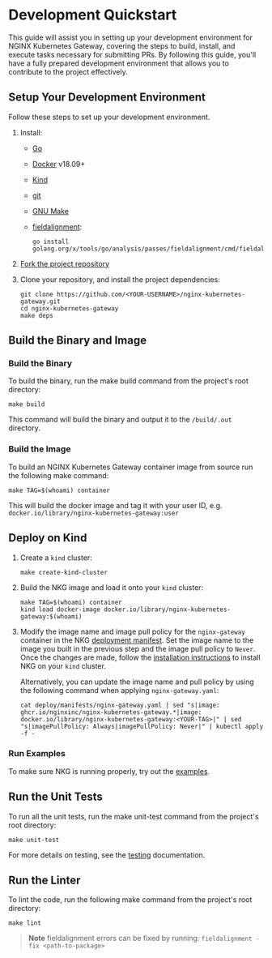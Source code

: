 # Development Quickstart

This guide will assist you in setting up your development environment for NGINX Kubernetes Gateway, covering the steps
to build, install, and execute tasks necessary for submitting PRs. By following this guide, you'll have a fully prepared
development environment that allows you to contribute to the project effectively.

## Setup Your Development Environment

Follow these steps to set up your development environment.

1. Install:
    - [Go](https://golang.org/doc/install)
    - [Docker](https://docs.docker.com/get-docker/) v18.09+
    - [Kind](https://kind.sigs.k8s.io/docs/user/quick-start/)
    - [git](https://git-scm.com/)
    - [GNU Make](https://www.gnu.org/software/software.html)
    - [fieldalignment](https://pkg.go.dev/golang.org/x/tools/go/analysis/passes/fieldalignment):

      ```shell
      go install golang.org/x/tools/go/analysis/passes/fieldalignment/cmd/fieldalignment@latest
      ```

2. [Fork the project repository](https://github.com/nginxinc/nginx-kubernetes-gateway/fork)
3. Clone your repository, and install the project dependencies:

   ```shell
   git clone https://github.com/<YOUR-USERNAME>/nginx-kubernetes-gateway.git
   cd nginx-kubernetes-gateway
   make deps
   ```

## Build the Binary and Image

### Build the Binary

To build the binary, run the make build command from the project's root directory:

```shell
make build
```

This command will build the binary and output it to the `/build/.out` directory.

### Build the Image

To build an NGINX Kubernetes Gateway container image from source run the following make command:

```shell
make TAG=$(whoami) container
```

This will build the docker image and tag it with your user ID, e.g. `docker.io/library/nginx-kubernetes-gateway:user`

## Deploy on Kind

1. Create a `kind` cluster:

   ```shell
   make create-kind-cluster
   ```

2. Build the NKG image and load it onto your `kind` cluster:

   ```shell
   make TAG=$(whoami) container
   kind load docker-image docker.io/library/nginx-kubernetes-gateway:$(whoami)
   ```

3. Modify the image name and image pull policy for the `nginx-gateway` container in the
   NKG [deployment manifest](../../deploy/manifests/nginx-gateway.yaml). Set the image name to the image you built in
   the previous step and the image pull policy to `Never`. Once the changes are made, follow
   the [installation instructions](../installation.md) to install NKG on your `kind` cluster.

   Alternatively, you can update the image name and pull policy by using the following command when applying
   `nginx-gateway.yaml`:

   ```shell 
   cat deploy/manifests/nginx-gateway.yaml | sed "s|image: ghcr.io/nginxinc/nginx-kubernetes-gateway.*|image: docker.io/library/nginx-kubernetes-gateway:<YOUR-TAG>|" | sed "s|imagePullPolicy: Always|imagePullPolicy: Never|" | kubectl apply -f -
   ```

### Run Examples

To make sure NKG is running properly, try out the [examples](../../examples).

## Run the Unit Tests

To run all the unit tests, run the make unit-test command from the project's root directory:

```shell
make unit-test
```

For more details on testing, see the [testing](testing.md) documentation.

## Run the Linter

To lint the code, run the following make command from the project's root directory:

```shell
make lint
```

> **Note**
> fieldalignment errors can be fixed by running: `fieldalignment -fix <path-to-package>`
